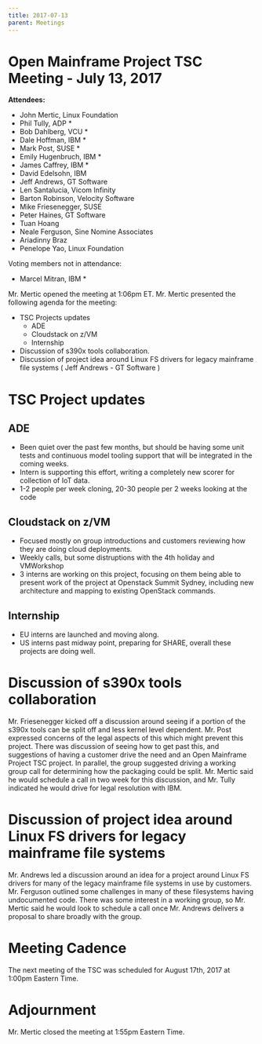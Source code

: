 ```yaml
---
title: 2017-07-13
parent: Meetings
---
```

# Open Mainframe Project TSC Meeting - July 13, 2017

**Attendees:**

  * John Mertic, Linux Foundation
  * Phil Tully, ADP *
  * Bob Dahlberg, VCU *
  * Dale Hoffman, IBM *
  * Mark Post, SUSE *
  * Emily Hugenbruch, IBM *
  * James Caffrey, IBM *
  * David Edelsohn, IBM
  * Jeff Andrews, GT Software
  * Len Santalucia, Vicom Infinity
  * Barton Robinson, Velocity Software
  * Mike Friesenegger, SUSE
  * Peter Haines, GT Software
  * Tuan Hoang
  * Neale Ferguson, Sine Nomine Associates
  * Ariadinny Braz
  * Penelope Yao, Linux Foundation

Voting members not in attendance:

  * Marcel Mitran, IBM *

Mr. Mertic opened the meeting at 1:06pm ET. Mr. Mertic presented the following agenda for the meeting:

  * TSC Projects updates
    * ADE
    * Cloudstack on z/VM
    * Internship
  * Discussion of s390x tools collaboration.
  * Discussion of project idea around Linux FS drivers for legacy mainframe file systems ( Jeff Andrews - GT Software )

# TSC Project updates

## ADE

  * Been quiet over the past few months, but should be having some unit tests and continuous model tooling support that will be integrated in the coming weeks.
  * Intern is supporting this effort, writing a completely new scorer for collection of IoT data.
  * 1-2 people per week cloning, 20-30 people per 2 weeks looking at the code

## Cloudstack on z/VM

  * Focused mostly on group introductions and customers reviewing how they are doing cloud deployments.
  * Weekly calls, but some distruptions with the 4th holiday and VMWorkshop
  * 3 interns are working on this project, focusing on them being able to present work of the project at Openstack Summit Sydney, including new architecture and mapping to existing OpenStack commands.

## Internship

  * EU interns are launched and moving along.
  * US interns past midway point, preparing for SHARE, overall these projects are doing well.

# Discussion of s390x tools collaboration

Mr. Friesenegger kicked off a discussion around seeing if a portion of the s390x tools can be split off and less kernel level dependent. Mr. Post expressed concerns of the legal aspects of this which might prevent this project. There was discussion of seeing how to get past this, and suggestions of having a customer drive the need and an Open Mainframe Project TSC project. In parallel, the group suggested driving a working group call for determining how the packaging could be split. Mr. Mertic said he would schedule a call in two week for this discussion, and Mr. Tully indicated he would drive for legal resolution with IBM.

# Discussion of project idea around Linux FS drivers for legacy mainframe file systems

Mr. Andrews led a discussion around an idea for a project around Linux FS drivers for many of the legacy mainframe file systems in use by customers. Mr. Ferguson outlined some challenges in many of these filesystems having undocumented code. There was some interest in a working group, so Mr. Mertic said he would look to schedule a call once Mr. Andrews delivers a proposal to share broadly with the group.

# Meeting Cadence

The next meeting of the TSC was scheduled for August 17th, 2017 at 1:00pm Eastern Time.

# Adjournment

Mr. Mertic closed the meeting at 1:55pm Eastern Time.
